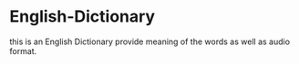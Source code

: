 # English-Dictionary
this is an English Dictionary provide meaning of the words as well as audio format.
